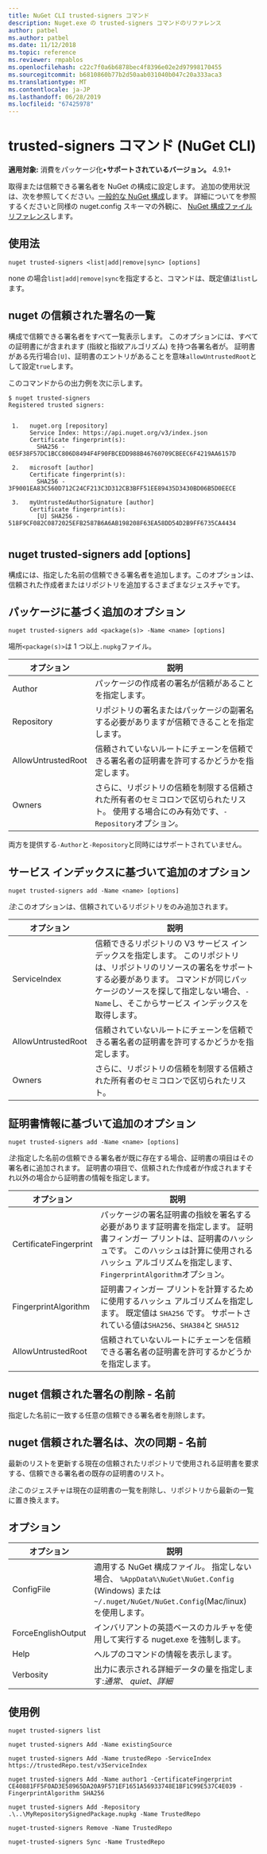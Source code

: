 ```yaml
---
title: NuGet CLI trusted-signers コマンド
description: Nuget.exe の trusted-signers コマンドのリファレンス
author: patbel
ms.author: patbel
ms.date: 11/12/2018
ms.topic: reference
ms.reviewer: rmpablos
ms.openlocfilehash: c22c7f0a6b6878bec4f8396e02e2d97998170455
ms.sourcegitcommit: b6810860b77b2d50aab031040b047c20a333aca3
ms.translationtype: MT
ms.contentlocale: ja-JP
ms.lasthandoff: 06/28/2019
ms.locfileid: "67425978"
---
```

# <a name="trusted-signers-command-nuget-cli"></a>trusted-signers コマンド (NuGet CLI)

**適用対象:** 消費をパッケージ化&bullet;**サポートされているバージョン。** 4.9.1+

取得または信頼できる署名者を NuGet の構成に設定します。 追加の使用状況は、次を参照してください。[一般的な NuGet 構成](../consume-packages/configuring-nuget-behavior.md)します。 詳細についてを参照するくださいと同様の nuget.config スキーマの外観に、 [NuGet 構成ファイル リファレンス](../reference/nuget-config-file.md)します。

## <a name="usage"></a>使用法

```cli
nuget trusted-signers <list|add|remove|sync> [options]
```

none の場合`list|add|remove|sync`を指定すると、コマンドは、既定値は`list`します。

## <a name="nuget-trusted-signers-list"></a>nuget の信頼された署名の一覧

構成で信頼できる署名者をすべて一覧表示します。 このオプションには、すべての証明書にが含まれます (指紋と指紋アルゴリズム) を持つ各署名者が。 証明書がある先行場合`[U]`、証明書のエントリがあることを意味`allowUntrustedRoot`として設定`true`します。

このコマンドからの出力例を次に示します。

```cli
$ nuget trusted-signers
Registered trusted signers:


 1.   nuget.org [repository]
      Service Index: https://api.nuget.org/v3/index.json
      Certificate fingerprint(s):
        SHA256 - 0E5F38F57DC1BCC806D8494F4F90FBCEDD988B46760709CBEEC6F4219AA6157D

 2.   microsoft [author]
      Certificate fingerprint(s):
        SHA256 - 3F9001EA83C560D712C24CF213C3D312CB3BFF51EE89435D3430BD06B5D0EECE

 3.   myUntrustedAuthorSignature [author]
      Certificate fingerprint(s):
        [U] SHA256 - 518F9CF082C0872025EFB2587B6A6AB198208F63EA58DD54D2B9FF6735CA4434
        
```

## <a name="nuget-trusted-signers-add-options"></a>nuget trusted-signers add [options]

構成には、指定した名前の信頼できる署名者を追加します。このオプションは、信頼された作成者またはリポジトリを追加するさまざまなジェスチャです。

## <a name="options-for-add-based-on-a-package"></a>パッケージに基づく追加のオプション

```cli
nuget trusted-signers add <package(s)> -Name <name> [options]
```

場所`<package(s)>`は 1 つ以上`.nupkg`ファイル。

| オプション | 説明 |
| --- | --- |
| Author | パッケージの作成者の署名が信頼があることを指定します。 |
| Repository | リポジトリの署名またはパッケージの副署名する必要がありますが信頼できることを指定します。 |
| AllowUntrustedRoot | 信頼されていないルートにチェーンを信頼できる署名者の証明書を許可するかどうかを指定します。 |
| Owners | さらに、リポジトリの信頼を制限する信頼された所有者のセミコロンで区切られたリスト。 使用する場合にのみ有効です、`-Repository`オプション。 |

両方を提供する`-Author`と`-Repository`と同時にはサポートされていません。

## <a name="options-for-add-based-on-a-service-index"></a>サービス インデックスに基づいて追加のオプション

```cli
nuget trusted-signers add -Name <name> [options]
```

_注_:このオプションは、信頼されているリポジトリをのみ追加されます。 

| オプション | 説明 |
| --- | --- |
| ServiceIndex | 信頼できるリポジトリの V3 サービス インデックスを指定します。 このリポジトリは、リポジトリのリソースの署名をサポートする必要があります。 コマンドが同じパッケージのソースを探して指定しない場合、`-Name`し、そこからサービス インデックスを取得します。 |
| AllowUntrustedRoot | 信頼されていないルートにチェーンを信頼できる署名者の証明書を許可するかどうかを指定します。 |
| Owners | さらに、リポジトリの信頼を制限する信頼された所有者のセミコロンで区切られたリスト。 |

## <a name="options-for-add-based-on-the-certificate-information"></a>証明書情報に基づいて追加のオプション

```cli
nuget trusted-signers add -Name <name> [options]
```

_注_:指定した名前の信頼できる署名者が既に存在する場合、証明書の項目はその署名者に追加されます。 証明書の項目で、信頼された作成者が作成されますそれ以外の場合から証明書の情報を指定します。

| オプション | 説明 |
| --- | --- |
| CertificateFingerprint | パッケージの署名証明書の指紋を署名する必要があります証明書を指定します。 証明書フィンガー プリントは、証明書のハッシュです。 このハッシュは計算に使用されるハッシュ アルゴリズムを指定します、`FingerprintAlgorithm`オプション。 |
| FingerprintAlgorithm | 証明書フィンガー プリントを計算するために使用するハッシュ アルゴリズムを指定します。 既定値は `SHA256` です。 サポートされている値は`SHA256`、`SHA384`と `SHA512` |
| AllowUntrustedRoot | 信頼されていないルートにチェーンを信頼できる署名者の証明書を許可するかどうかを指定します。 |

## <a name="nuget-trusted-signers-remove--name-name"></a>nuget 信頼された署名の削除 - 名前 <name>

指定した名前に一致する任意の信頼できる署名者を削除します。

## <a name="nuget-trusted-signers-sync--name-name"></a>nuget 信頼された署名は、次の同期 - 名前 <name>

最新のリストを更新する現在の信頼されたリポジトリで使用される証明書を要求する、信頼できる署名者の既存の証明書のリスト。

_注_:このジェスチャは現在の証明書の一覧を削除し、リポジトリから最新の一覧に置き換えます。

## <a name="options"></a>オプション

| オプション | 説明 |
| --- | --- |
| ConfigFile | 適用する NuGet 構成ファイル。 指定しない場合、 `%AppData%\NuGet\NuGet.Config` (Windows) または`~/.nuget/NuGet/NuGet.Config`(Mac/linux) を使用します。|
| ForceEnglishOutput | インバリアントの英語ベースのカルチャを使用して実行する nuget.exe を強制します。 |
| Help | ヘルプのコマンドの情報を表示します。 |
| Verbosity | 出力に表示される詳細データの量を指定します:*通常*、 *quiet*、*詳細* |

## <a name="examples"></a>使用例

```cli
nuget trusted-signers list

nuget trusted-signers Add -Name existingSource

nuget trusted-signers Add -Name trustedRepo -ServiceIndex https://trustedRepo.test/v3ServiceIndex

nuget trusted-signers Add -Name author1 -CertificateFingerprint CE40881FF5F0AD3E58965DA20A9F571EF1651A56933748E1BF1C99E537C4E039 -FingerprintAlgorithm SHA256

nuget trusted-signers Add -Repository .\..\MyRepositorySignedPackage.nupkg -Name TrustedRepo

nuget-trusted-signers Remove -Name TrustedRepo

nuget-trusted-signers Sync -Name TrustedRepo
```
